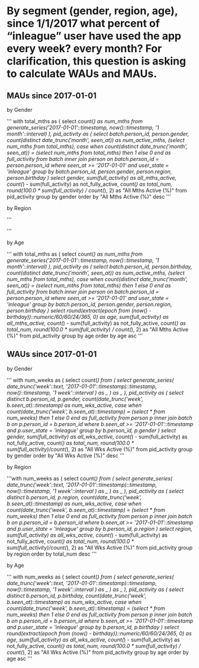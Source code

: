 # By segment (gender, region, age), since 1/1/2017 what percent of “inleague” user have used the app every week? every month? For clarification, this question is asking to calculate WAUs and MAUs.

## MAUs since 2017-01-01

by Gender

'''
with
total_mths as (
  select count(*) as num_mths
  from generate_series('2017-01-01'::timestamp, now()::timestamp, '1 month'::interval)
),
pid_activity as (
  select
  batch.person_id, person.gender,
  count(distinct date_trunc('month', seen_at)) as num_active_mths,
  (select num_mths from total_mths),
  case when count(distinct date_trunc('month', seen_at)) = (select num_mths from total_mths) then 1
  else 0
  end as full_activity
  from batch
  inner join person
    on batch.person_id = person.person_id
  where
    seen_at >= '2017-01-01'
    and user_state = 'inleague'
  group by batch.person_id, person.gender, person.region, person.birthday
)
select
  gender,
  sum(full_activity) as all_mths_active,
  count(*) - sum(full_activity) as not_fully_active,
  count(*) as total_num,
  round(100.0 * sum(full_activity) / count(*), 2) as "All Mths Active (%)"
from
  pid_activity
group by
  gender
order by "All Mths Active (%)" desc
'''

by Region

'''

'''

by Age

'''
with
total_mths as (
  select count(*) as num_mths
  from generate_series('2017-01-01'::timestamp, now()::timestamp, '1 month'::interval)
),
pid_activity as (
  select
  batch.person_id, person.birthday,
  count(distinct date_trunc('month', seen_at)) as num_active_mths,
  (select num_mths from total_mths),
  case when count(distinct date_trunc('month', seen_at)) = (select num_mths from total_mths) then 1
  else 0
  end as full_activity
  from batch
  inner join person
    on batch.person_id = person.person_id
  where
    seen_at >= '2017-01-01'
    and user_state = 'inleague'
  group by batch.person_id, person.gender, person.region, person.birthday
)
select
  round(extract(epoch from (now() - birthday))::numeric/60/60/24/365, 0) as age,
  sum(full_activity) as all_mths_active,
  count(*) - sum(full_activity) as not_fully_active,
  count(*) as total_num,
  round(100.0 * sum(full_activity) / count(*), 2) as "All Mths Active (%)"
from
  pid_activity
group by
  age
order by age asc
'''

## WAUs since 2017-01-01

by Gender

'''
with
num_weeks as (
  select count(*) from (
    select generate_series(
      date_trunc('week'::text, '2017-01-01'::timestamp)::timestamp,
      now()::timestamp,
      '1 week'::interval
    ) as _
  ) as _
),
pid_activity as (
  select distinct
    b.person_id, p.gender,
    count(date_trunc('week', b.seen_at)::timestamp) as num_wks_active,
    case when count(date_trunc('week', b.seen_at)::timestamp) = (select * from num_weeks) then 1
    else 0
    end as full_activity
  from person p
  inner join batch b
    on p.person_id = b.person_id
  where
    b.seen_at >= '2017-01-01'::timestamp
    and p.user_state = 'inleague'
  group by b.person_id, p.gender
)
select
  gender,
  sum(full_activity) as all_wks_active,
  count(*) - sum(full_activity) as not_fully_active,
  count(*) as total_num,
  round(100.0 * sum(full_activity)/count(*), 2) as "All Wks Active (%)"
from
  pid_activity
group by gender
order by "All Wks Active (%)" desc
'''

by Region

'''with
num_weeks as (
  select count(*) from (
    select generate_series(
      date_trunc('week'::text, '2017-01-01'::timestamp)::timestamp,
      now()::timestamp,
      '1 week'::interval
    ) as _
  ) as _
),
pid_activity as (
  select distinct
    b.person_id, p.region,
    count(date_trunc('week', b.seen_at)::timestamp) as num_wks_active,
    case when count(date_trunc('week', b.seen_at)::timestamp) = (select * from num_weeks) then 1
    else 0
    end as full_activity
  from person p
  inner join batch b
    on p.person_id = b.person_id
  where
    b.seen_at >= '2017-01-01'::timestamp
    and p.user_state = 'inleague'
  group by b.person_id, p.region
)
select
  region,
  sum(full_activity) as all_wks_active,
  count(*) - sum(full_activity) as not_fully_active,
  count(*) as total_num,
  round(100.0 * sum(full_activity)/count(*), 2) as "All Wks Active (%)"
from
  pid_activity
group by region
order by total_num desc
'''

by Age

'''
with
num_weeks as (
  select count(*) from (
    select generate_series(
      date_trunc('week'::text, '2017-01-01'::timestamp)::timestamp,
      now()::timestamp,
      '1 week'::interval
    ) as _
  ) as _
),
pid_activity as (
  select distinct
    b.person_id, p.birthday,
    count(date_trunc('week', b.seen_at)::timestamp) as num_wks_active,
    case when count(date_trunc('week', b.seen_at)::timestamp) = (select * from num_weeks) then 1
    else 0
    end as full_activity
  from person p
  inner join batch b
    on p.person_id = b.person_id
  where
    b.seen_at >= '2017-01-01'::timestamp
    and p.user_state = 'inleague'
  group by b.person_id, p.birthday
)
select
  round(extract(epoch from (now() - birthday))::numeric/60/60/24/365, 0) as age,
  sum(full_activity) as all_wks_active,
  count(*) - sum(full_activity) as not_fully_active,
  count(*) as total_num,
  round(100.0 * sum(full_activity) / count(*), 2) as "All Wks Active (%)"
from
  pid_activity
group by age
order by age asc
'''